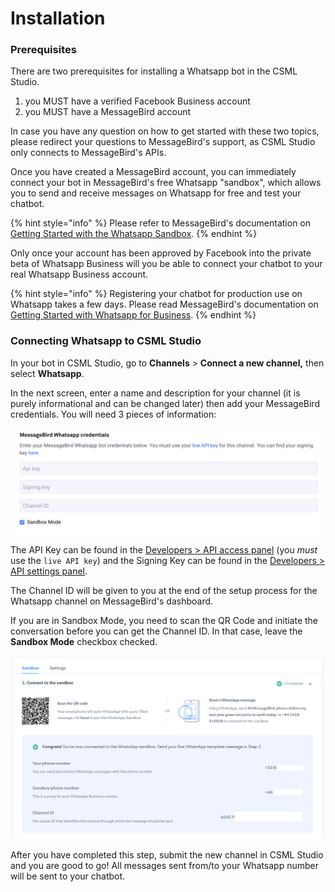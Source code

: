 # Installation

### Prerequisites

There are two prerequisites for installing a Whatsapp bot in the CSML Studio.

1. you MUST have a verified Facebook Business account
2. you MUST have a MessageBird account

In case you have any question on how to get started with these two topics, please redirect your questions to MessageBird's support, as CSML Studio only connects to MessageBird's APIs.

Once you have created a MessageBird account, you can immediately connect your bot in MessageBird's free Whatsapp "sandbox", which allows you to send and receive messages on Whatsapp for free and test your chatbot.

{% hint style="info" %}
Please refer to MessageBird's documentation on [Getting Started with the Whatsapp Sandbox](https://developers.messagebird.com/docs/conversations/whatsapp/getting-started-sandbox/).
{% endhint %}

Only once your account has been approved by Facebook into the private beta of Whatsapp Business will you be able to connect your chatbot to your real Whatsapp Business account. 

{% hint style="info" %}
Registering your chatbot for production use on Whatsapp takes a few days. Please read MessageBird's documentation on [Getting Started with Whatsapp for Business](https://developers.messagebird.com/docs/conversations/whatsapp/getting-started-sandbox/).
{% endhint %}

### Connecting Whatsapp to CSML Studio

In your bot in CSML Studio, go to **Channels** &gt; **Connect a new channel,** then select **Whatsapp**.

In the next screen, enter a name and description for your channel \(it is purely informational and can be changed later\) then add your MessageBird credentials. You will need 3 pieces of information:

![](../../.gitbook/assets/capture-de-cran-2020-04-15-17.49.03.png)

The API Key can be found in the [Developers &gt; API access panel](https://dashboard.messagebird.com/en/developers/access) \(you _must_ use the `live API key`\) and the Signing Key can be found in the [Developers &gt; API settings panel](https://dashboard.messagebird.com/en/developers/settings#). 

The Channel ID will be given to you at the end of the setup process for the Whatsapp channel on MessageBird's dashboard.

If you are in Sandbox Mode, you need to scan the QR Code and initiate the conversation before you can get the Channel ID. In that case, leave the **Sandbox Mode** checkbox checked.

![](../../.gitbook/assets/capture-de-cran-2020-04-15-17.55.09.png)

After you have completed this step, submit the new channel in CSML Studio and you are good to go! All messages sent from/to your Whatsapp number will be sent to your chatbot.

